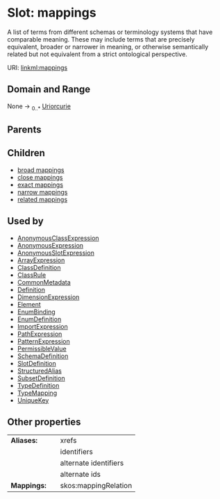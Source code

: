 
# Slot: mappings

A list of terms from different schemas or terminology systems that have comparable meaning. These may include terms that are precisely equivalent, broader or narrower in meaning, or otherwise semantically related but not equivalent from a strict ontological perspective.

URI: [linkml:mappings](https://w3id.org/linkml/mappings)


## Domain and Range

None &#8594;  <sub>0..\*</sub> [Uriorcurie](types/Uriorcurie.md)

## Parents


## Children

 *  [broad mappings](broad_mappings.md)
 *  [close mappings](close_mappings.md)
 *  [exact mappings](exact_mappings.md)
 *  [narrow mappings](narrow_mappings.md)
 *  [related mappings](related_mappings.md)

## Used by

 * [AnonymousClassExpression](AnonymousClassExpression.md)
 * [AnonymousExpression](AnonymousExpression.md)
 * [AnonymousSlotExpression](AnonymousSlotExpression.md)
 * [ArrayExpression](ArrayExpression.md)
 * [ClassDefinition](ClassDefinition.md)
 * [ClassRule](ClassRule.md)
 * [CommonMetadata](CommonMetadata.md)
 * [Definition](Definition.md)
 * [DimensionExpression](DimensionExpression.md)
 * [Element](Element.md)
 * [EnumBinding](EnumBinding.md)
 * [EnumDefinition](EnumDefinition.md)
 * [ImportExpression](ImportExpression.md)
 * [PathExpression](PathExpression.md)
 * [PatternExpression](PatternExpression.md)
 * [PermissibleValue](PermissibleValue.md)
 * [SchemaDefinition](SchemaDefinition.md)
 * [SlotDefinition](SlotDefinition.md)
 * [StructuredAlias](StructuredAlias.md)
 * [SubsetDefinition](SubsetDefinition.md)
 * [TypeDefinition](TypeDefinition.md)
 * [TypeMapping](TypeMapping.md)
 * [UniqueKey](UniqueKey.md)

## Other properties

|  |  |  |
| --- | --- | --- |
| **Aliases:** | | xrefs |
|  | | identifiers |
|  | | alternate identifiers |
|  | | alternate ids |
| **Mappings:** | | skos:mappingRelation |
